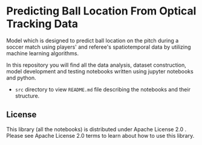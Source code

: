 # Predicting Ball Location From Optical Tracking Data

Model which is designed to predict ball location on the pitch during a soccer match using players' and referee's spatiotemporal data by utilizing machine learning algorithms.

In this repository you will find all the data analysis, dataset construction, model development and testing notebooks written using jupyter notebooks and python.

* `src` directory to view `README.md` file describing the notebooks and their structure.

## License
This library (all the notebooks) is distributed under Apache License 2.0 . Please see Apache License 2.0 terms to learn about how to use this library.
